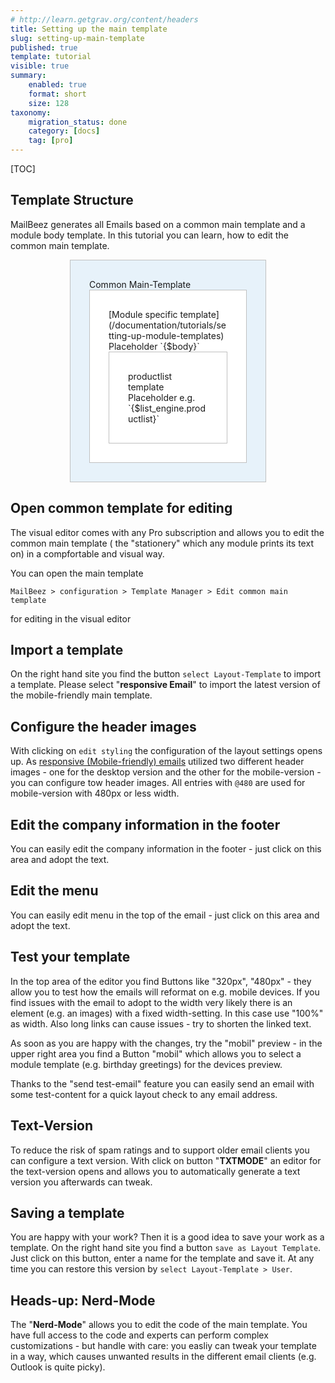 ```yaml
---
# http://learn.getgrav.org/content/headers
title: Setting up the main template
slug: setting-up-main-template
published: true
template: tutorial
visible: true
summary:
    enabled: true
    format: short
    size: 128
taxonomy:
    migration_status: done
    category: [docs]
    tag: [pro]
---
```



 
[TOC]

## Template Structure

MailBeez generates all Emails based on a common main template and a module body template. In this tutorial you can learn, how to edit the common main template.

<div style="padding: 30px; border: 1px solid #c0c0c0; background-color: #E7F2FA; max-width: 50%; margin:auto" markdown="1">
Common Main-Template
<div style="padding: 30px; border: 1px solid #c0c0c0; background-color: #FFFFFF;" markdown="1">[Module specific template](/documentation/tutorials/setting-up-module-templates)
<br>
Placeholder `{$body}`
<div style="padding: 30px; border: 1px solid #c0c0c0;" markdown="1">productlist template<br>
Placeholder e.g. `{$list_engine.productlist}`
</div>
</div>
</div>



## Open common template for editing

The visual editor comes with any Pro subscription and allows you to edit the common main template ( the "stationery" which any module prints its text on) in a compfortable and visual way.


You can open the main template

`MailBeez > configuration > Template Manager > Edit common main template` 

for editing in the visual editor


## Import a template

On the right hand site you find the button `select Layout-Template` to import a template. Please select "**responsive Email**" to import the latest version of the mobile-friendly main template.

## Configure the header images

With clicking on `edit styling` the configuration of the layout settings opens up. As [responsive (Mobile-friendly) emails](/documentation/responsive-emails) utilized two different header images - one for the desktop version and the other for the mobile-version - you can configure tow header images. All entries with `@480` are used for mobile-version with 480px or less width.


## Edit the company information in the footer

You can easily edit the company information in the footer - just click on this area and adopt the text.


## Edit the menu

You can easily edit menu in the top of the email - just click on this area and adopt the text.


## Test your template

In the top area of the editor you find Buttons like "320px", "480px" - they allow you to test how the emails will reformat on e.g. mobile devices. If you find issues with the email to adopt to the width very likely there is an element (e.g. an images) with a fixed width-setting. In this case use "100%" as width. Also long links can cause issues - try to shorten the linked text.

As soon as you are happy with the changes, try the "mobil" preview - in the upper right area you find a Button "mobil" which allows you to select a module template (e.g. birthday greetings) for the devices preview.

Thanks to the "send test-email" feature you can easily send an email with some test-content for a quick layout check to any email address.
 

## Text-Version

To reduce the risk of spam ratings and to support older email clients you can configure a text version. With click on button "**TXTMODE**" an editor for the text-version opens and allows you to automatically generate a text version you afterwards can tweak.

## Saving a template

You are happy with your work? Then it is a good idea to save your work as a template. On the right hand site you find a button `save as Layout Template`. Just click on this button, enter a name for the template and save it. At any time you can restore this version by `select Layout-Template > User`.

 
## Heads-up: Nerd-Mode

The "**Nerd-Mode**" allows you to edit the code of the main template. You have full access to the code and experts can perform complex customizations - but handle with care: you easliy can tweak your template in a way, which causes unwanted results in the different email clients (e.g. Outlook is quite picky).
